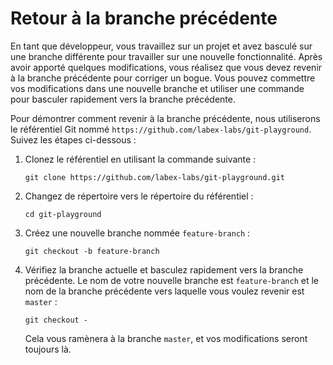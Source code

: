 # Retour à la branche précédente

En tant que développeur, vous travaillez sur un projet et avez basculé sur une branche différente pour travailler sur une nouvelle fonctionnalité. Après avoir apporté quelques modifications, vous réalisez que vous devez revenir à la branche précédente pour corriger un bogue. Vous pouvez commettre vos modifications dans une nouvelle branche et utiliser une commande pour basculer rapidement vers la branche précédente.

Pour démontrer comment revenir à la branche précédente, nous utiliserons le référentiel Git nommé `https://github.com/labex-labs/git-playground`. Suivez les étapes ci-dessous :

1. Clonez le référentiel en utilisant la commande suivante :
   ```
   git clone https://github.com/labex-labs/git-playground.git
   ```
2. Changez de répertoire vers le répertoire du référentiel :
   ```
   cd git-playground
   ```
3. Créez une nouvelle branche nommée `feature-branch` :
   ```
   git checkout -b feature-branch
   ```
4. Vérifiez la branche actuelle et basculez rapidement vers la branche précédente. Le nom de votre nouvelle branche est `feature-branch` et le nom de la branche précédente vers laquelle vous voulez revenir est `master` :
   ```
   git checkout -
   ```
   Cela vous ramènera à la branche `master`, et vos modifications seront toujours là.
